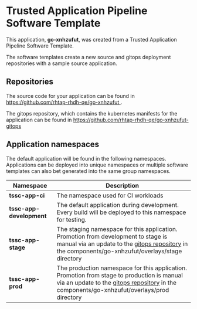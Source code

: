 # Trusted Application Pipeline Software Template

This application, **go-xnhzufut**, was created from a Trusted Application Pipeline Software Template.

The software templates create a new source and gitops deployment repositories with a sample source application. 

## Repositories

The source code for your application can be found in [https://github.com/rhtap-rhdh-qe/go-xnhzufut ](https://github.com/rhtap-rhdh-qe/go-xnhzufut ).
 
The gitops repository, which contains the kubernetes manifests for the application can be found in 
[https://github.com/rhtap-rhdh-qe/go-xnhzufut-gitops ](https://github.com/rhtap-rhdh-qe/go-xnhzufut-gitops ) 

## Application namespaces 

The default application will be found in the following namespaces. Applications can be deployed into unique namespaces or multiple software templates can also bet generated into the same group namespaces.  

|  Namespace   |  Description   |  
| -------- | -------- |
| **tssc-app-ci** | The namespace used for CI workloads |
| **tssc-app-development** | The default application during development. Every build will be deployed to this namespace for testing. |
| **tssc-app-stage** | The staging namespace for this application. Promotion from development to stage is manual via an update to the [gitops repository](https://github.com/rhtap-rhdh-qe/go-xnhzufut-gitops ) in the components/go-xnhzufut/overlays/stage directory |
| **tssc-app-prod** | The production namespace for this application. Promotion from stage to production is manual via an update to the [gitops repository](https://github.com/rhtap-rhdh-qe/go-xnhzufut-gitops ) in the components/go-xnhzufut/overlays/prod directory |